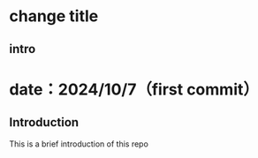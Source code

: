 # change title
## intro
# date：2024/10/7（first commit）

## Introduction

This is a brief introduction of this repo
